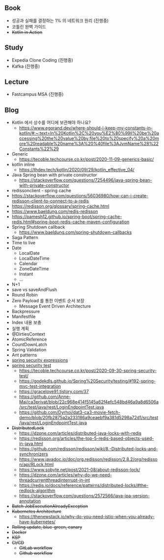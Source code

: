 ## Book

- 성공과 실패를 결정하는 1% 의 네트워크 원리 (진행중)
- 코틀린 완벽 가이드
- ~~Kotlin in Action~~

## Study

- Expedia Clone Coding (진행중)
- Kafka (진행중)

## Lecture

- Fastcampus MSA (진행중)

## Blog

- Kotlin 에서 상수를 어디에 보관해야 하나요?
  - https://www.egorand.dev/where-should-i-keep-my-constants-in-kotlin/#:~:text=In%20Kotlin%2C%20you%E2%80%99ll%20be%20accessing%20the%20value%20by,file%20to%20specify%20a%20more%20readable%20name%3A%20%40file%3AJvmName%28%22Constants%22%29
- Generic
  - https://tecoble.techcourse.co.kr/post/2020-11-09-generics-basic/
- kotlin inline
  - https://thdev.tech/kotlin/2020/09/29/kotlin_effective_04/
- Java Spring bean with private constructor
  - https://stackoverflow.com/questions/7254496/java-spring-bean-with-private-constructor
- redissonclient - spring cache
 - https://stackoverflow.com/questions/56036980/how-can-i-create-redisson-client-to-connect-to-a-redis
 - https://redisson.org/glossary/spring-cache.html
 - https://www.baeldung.com/redis-redisson
 - https://pamesh12.github.io/spring-boot/spring-cache-redis.html#spring-boot-redis-cache-maven-configuration
- Spring Shutdown callback
  - https://www.baeldung.com/spring-shutdown-callbacks
- Saga Pattern
- Time to live
- Date
  - LocalDate
  - LocalDateTime
  - Calendar
  - ZoneDateTime
  - Instant
  - ...
- N+1
- save vs saveAndFlush
- Round Robin
- Zero Payload 를 통한 이벤트 순서 보장
  - Message Event Driven Architecture
- Backpressure
- Manifestfile
- Index 내용 보충
- 실행 계획
- @DirtiesContext
- AtomicReference
- CountDownLatch
- Spring Validation
- Ant patterns
- [spring security expressions](https://www.baeldung.com/spring-security-expressions)
- [spring security test](https://docs.spring.io/spring-security/site/docs/5.2.x/reference/html/test.html)
  - https://tecoble.techcourse.co.kr/post/2020-09-30-spring-security-test/
  - https://godekdls.github.io/Spring%20Security/testing/#192-spring-mvc-test-integration
  - https://gracelove91.tistory.com/37
  - https://github.com/Anne-Maj/ca3privat/blob/22c968e414f5145a62f4efc548bd46a9a8d6506a/src/test/java/rest/LoginEndpointTest.java
  - https://github.com/Dyrhoi/dat3-ca3-movie-fetch-demo/blob/20fb2875a2a233186a9ceaebf9a381d5298a72d1/src/test/java/rest/LoginEndpointTest.java
- ~~DistributedLock~~
  - https://dzone.com/articles/distributed-java-locks-with-redis
  - https://redisson.org/articles/the-top-5-redis-based-objects-used-in-java.html
  - https://github.com/redisson/redisson/wiki/8.-Distributed-locks-and-synchronizers
  - https://www.javadoc.io/doc/org.redisson/redisson/2.8.2/org/redisson/api/RLock.html
  - https://www.sobyte.net/post/2021-08/about-redisson-lock/
  - https://dzone.com/articles/why-do-we-need-threadcurrentthreadinterrupt-in-int
  - https://redis.io/docs/reference/patterns/distributed-locks/#the-redlock-algorithm
  - https://stackoverflow.com/questions/2572566/java-jpa-version-annotation
- ~~Batch JobExecutionAlreadyException~~
- ~~Kubernetes Architecture~~
  - https://thenewstack.io/why-do-you-need-istio-when-you-already-have-kubernetes/
- ~~Rolling update, blue-green, canary~~
- ~~Docker~~
- ~~KSP~~
- ~~CI/CD~~
  - ~~GitLab workflow~~
  - ~~Github workflow~~
